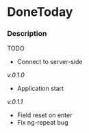 # DoneToday

### Description

TODO

* Connect to server-side

*v.0.1.0*

- Application start

*v.0.1.1*

- Field reset on enter
- Fix ng-repeat bug
